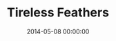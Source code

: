 ---
layout: lab-single.hbs
title: Tireless Feathers
date: 2014-05-08 00:00:00
description: An inquisitive bird follows the pointer in front of him.
imgName: feathers
tags:
  - hand-drawn
  - ddd
  - mouse
  - grid
  - sprite
---